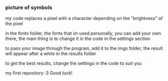 ### picture of symbols

my code replaces a pixel with a character depending on the "brightness" of the pixel

in the fonts folder, the fonts that im used personally, you can add your own there, the main thing is to change it in the code in the settings section

to pass your image through the program, add it to the imgs folder, the result will appear after a while in the results folder

to get the best results, change the settings in the code to suit you

my first repository :3 Good luck!
